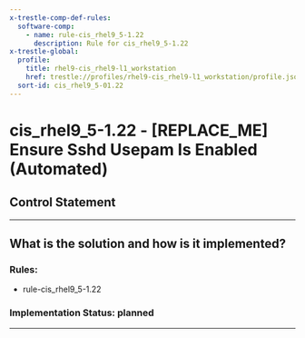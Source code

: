```yaml
---
x-trestle-comp-def-rules:
  software-comp:
    - name: rule-cis_rhel9_5-1.22
      description: Rule for cis_rhel9_5-1.22
x-trestle-global:
  profile:
    title: rhel9-cis_rhel9-l1_workstation
    href: trestle://profiles/rhel9-cis_rhel9-l1_workstation/profile.json
  sort-id: cis_rhel9_5-01.22
---
```


# cis_rhel9_5-1.22 - \[REPLACE_ME\] Ensure Sshd Usepam Is Enabled (Automated)

## Control Statement

______________________________________________________________________

## What is the solution and how is it implemented?

<!-- For implementation status enter one of: implemented, partial, planned, alternative, not-applicable -->

<!-- Note that the list of rules under ### Rules: is read-only and changes will not be captured after assembly to JSON -->

<!-- Add control implementation description here for control: cis_rhel9_5-1.22 -->

### Rules:

  - rule-cis_rhel9_5-1.22

### Implementation Status: planned

______________________________________________________________________
